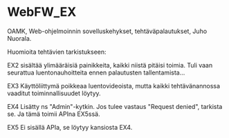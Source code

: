 # WebFW_EX
OAMK, Web-ohjelmoinnin sovelluskehykset, tehtäväpalautukset, Juho Nuorala.

Huomioita tehtävien tarkistukseen:

EX2 sisältää ylimääräisiä painikkeita, kaikki niistä pitäisi toimia. Tuli vaan seurattua luentonauhoitteita ennen palautusten tallentamista...

EX3 Käyttöliittymä poikkeaa luentovideoista, mutta kaikki tehtävänannossa vaaditut toiminnallisuudet löytyy.

EX4 Lisätty ns "Admin"-kytkin. Jos tulee vastaus "Request denied", tarkista se. Ja tämä toimii APIna EX5ssä.

EX5 Ei sisällä APIa, se löytyy kansiosta EX4.
